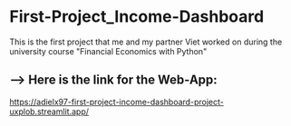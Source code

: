 # First-Project_Income-Dashboard
This is the first project that me and my partner Viet worked on during the university course "Financial Economics with Python"


## --> Here is the link for the Web-App: 
https://adielx97-first-project-income-dashboard-project-uxplob.streamlit.app/
